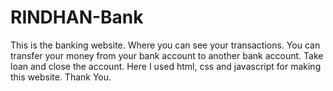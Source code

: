 # RINDHAN-Bank
This is the banking website. Where you can see your transactions. 
You can transfer your money from your bank account to another bank account. 
Take loan and close the account. 
Here I used html, css and javascript for making this website.
Thank You.
